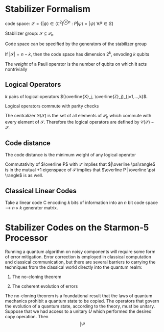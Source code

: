 # Stabilizer Formalism

code space: $\mathcal L = \{ |\psi \rangle \in (\mathbb{C}^2)^{\otimes n} \ : \ P|\psi\rangle = |\psi\rangle \ \forall P \in S\}$

Stabilizer group: $\mathcal{S} \subseteq \mathcal P_n$

Code space can be specified by the generators of the stabilizer group

If $|\mathcal S|=n-k$, then the code space has dimension $2^k$, envoding $k$ qubits

The *weight* of a Pauli operator is the number of qubits on which it acts nontrivially

## Logical Operators

$k$ pairs of logical operators $(\overline{X}_j, \overline{Z}_j)_{j=1,...,k}$. 

Logical operators commute with parity checks

The centralizer $\mathcal C(\mathcal S)$ is the set of all elements of $\mathcal P_n$ which commute with every element of $\mathcal S$. Therefore the logical operators are defined by $\mathcal C(\mathcal S)-\mathcal S$. 

## Code distance

The code distance is the minimum weight of any logical operator

Commutativity of $\overline P$ with $\mathcal S$ implies that $|\overline \psi\rangle$ is in the mutual +1 eigenspace of $\mathcal S$ implies that $\overline P |\overline \psi \rangle$ is as well.

## Classical Linear Codes

Take a linear code C encoding $k$ bits of information into an $n$ bit code space --> $n\times k$ generator matrix. 



# Stabilizer Codes on the Starmon-5 Processor

Running a quantum algorithm on noisy components will require some form of error mitigation. Error correction is employed in classical computation and  classical communication, but there are several barriers to carrying the techniques from the classical world directly into the quantum realm:

1) The no-cloning theorem

2. The coherent evolution of errors

The no-cloning theorem is a foundational result that the laws of quantum mechanics prohibit a quantum state to be copied. The operators that govern the evolution of a quantum state, according to the theory, must be unitary. Suppose that we had access to a unitary $U$ which performed the desired copy operation. Then 
$$
|\Psi
$$



